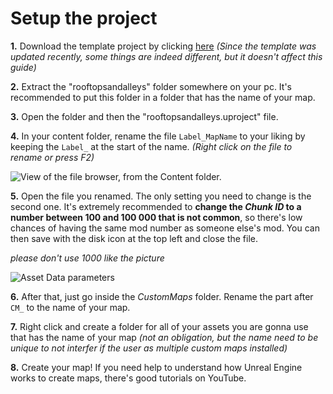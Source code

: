 # Setup the project

**1.** Download the template project by clicking [here](https://github.com/LoulouNoLegend/CustomMapLoader-RooftopsAndAlleys/releases/download/PB5/UE521-CustomMap-Template-V2.zip)
*(Since the template was updated recently, some things are indeed different, but it doesn't affect this guide)*

**2.** Extract the "rooftopsandalleys" folder somewhere on your pc. It's recommended to put this folder in a folder that has the name of your map.

**3.** Open the folder and then the "rooftopsandalleys.uproject" file.

**4.** In your content folder, rename the file `Label_MapName` to your liking by keeping the `Label_` at the start of the name. _(Right click on the file to rename or press F2)_

![View of the file browser, from the Content folder.](https://github.com/LoulouNoLegend/CustomMapLoader-RooftopsAndAlleys/assets/40952934/2f96f4af-95df-4039-b3d2-35fccd7dae3d)

**5.** Open the file you renamed. The only setting you need to change is the second one. It's extremely recommended to **change the _Chunk ID_ to a number between 100 and 100 000 that is not common**, so there's low chances of having the same mod number as someone else's mod. You can then save with the disk icon at the top left and close the file.

*please don't use 1000 like the picture*

![Asset Data parameters](https://github.com/LoulouNoLegend/CustomMapLoader-RooftopsAndAlleys/assets/40952934/f42e4923-a3ca-4c14-9ae8-cf5c6f817a52)

**6.** After that, just go inside the _CustomMaps_ folder. Rename the part after `CM_` to the name of your map.

**7.** Right click and create a folder for all of your assets you are gonna use that has the name of your map _(not an obligation, but the name need to be unique to not interfer if the user as multiple custom maps installed)_

**8.** Create your map! If you need help to understand how Unreal Engine works to create maps, there's good tutorials on YouTube.

